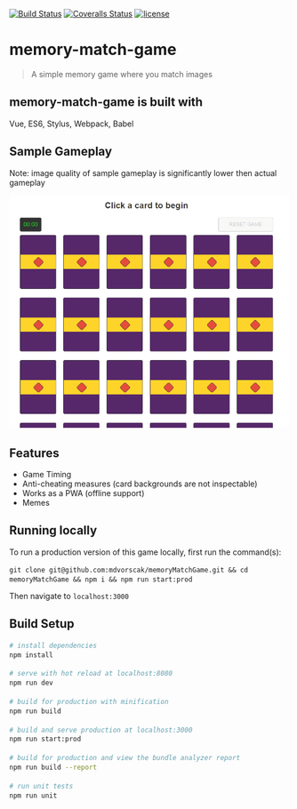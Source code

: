[![Build Status][travis-image]][travis-url] [![Coveralls Status][coveralls-image]][coveralls-url] [![license][license-image]][license-url]

# memory-match-game

> A simple memory game where you match images

## memory-match-game is built with

Vue, ES6, Stylus, Webpack, Babel

## Sample Gameplay
Note: image quality of sample gameplay is significantly lower then actual gameplay

![Gameplay](sample_gameplay.gif "gameplay")

## Features

- Game Timing
- Anti-cheating measures (card backgrounds are not inspectable)
- Works as a PWA (offline support)
- Memes

## Running locally

To run a production version of this game locally, first run the command(s):

`git clone git@github.com:mdvorscak/memoryMatchGame.git && cd memoryMatchGame && npm i && npm run start:prod`

Then navigate to `localhost:3000`

## Build Setup

``` bash
# install dependencies
npm install

# serve with hot reload at localhost:8080
npm run dev

# build for production with minification
npm run build

# build and serve production at localhost:3000
npm run start:prod

# build for production and view the bundle analyzer report
npm run build --report

# run unit tests
npm run unit

```
[travis-url]: https://travis-ci.org/mdvorscak/memoryMatchGame
[travis-image]: https://img.shields.io/travis/mdvorscak/memoryMatchGame/master.svg?style=flat-square

[coveralls-url]: https://coveralls.io/r/mdvorscak/memoryMatchGame?branch=master
[coveralls-image]: https://img.shields.io/coveralls/github/mdvorscak/memoryMatchGame/master.svg?style=flat-square

[license-url]: LICENSE
[license-image]: https://img.shields.io/github/license/mashape/apistatus.svg?style=flat-square
